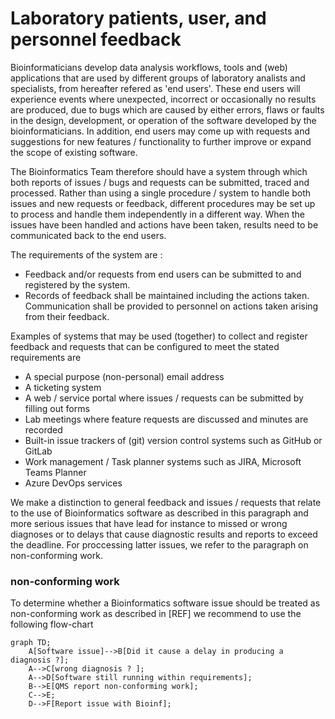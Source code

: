 # Laboratory patients, user, and personnel feedback

Bioinformaticians develop data analysis workflows, tools and (web) applications that are used by different groups of laboratory analists and specialists, from hereafter refered as 'end users'. These end users will experience events where unexpected, incorrect or occasionally no results are produced, due to bugs which are caused by either errors, flaws or faults in the design, development, or operation of the software developed by the bioinformaticians. In addition, end users may come up with requests and suggestions for new features / functionality to further improve or expand the scope of existing software. 

The Bioinformatics Team therefore should have a system through which both reports of issues / bugs and requests can be submitted, traced and processed. Rather than using a single procedure / system to handle both issues and new requests or feedback, different procedures may be set up to process and handle them independently in a different way. When the issues have been handled and actions have been taken, results need to be communicated back to the end users. 

The requirements of the system are :

-   Feedback and/or requests from end users can be submitted to and registered by the system. 
-   Records of feedback shall be maintained including the actions taken. Communication shall be provided to personnel on actions taken arising from their feedback.

Examples of systems that may be used (together) to collect and register feedback and requests that can be configured to meet the stated requirements are

- A special purpose (non-personal) email address 
- A ticketing system 
- A web / service portal where issues / requests can be submitted by filling out forms
- Lab meetings where feature requests are discussed and minutes are recorded
- Built-in issue trackers of (git) version control systems such as GitHub or GitLab
- Work management / Task planner systems such as JIRA, Microsoft Teams Planner
- Azure DevOps services

We make a distinction to general feedback and issues / requests that relate to the use of Bioinformatics software as described in this paragraph and more serious issues that have lead for instance to missed or wrong diagnoses or to delays that cause diagnostic results and reports to exceed the deadline. For proccessing latter issues, we refer to the paragraph on non-conforming work. 

### non-conforming work

To determine whether a Bioinformatics software issue should be treated as non-conforming work as described in [REF] we recommend to use the following flow-chart

```mermaid
graph TD;
    A[Software issue]-->B[Did it cause a delay in producing a diagnosis ?];
    A-->C[wrong diagnosis ? ];
    A-->D[Software still running within requirements];
    B-->E[QMS report non-conforming work];
    C-->E;
    D-->F[Report issue with Bioinf];
```
